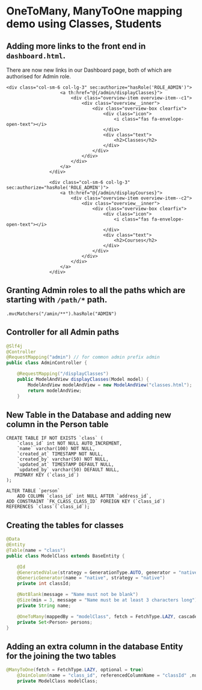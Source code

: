 # OneToMany, ManyToOne mapping demo using Classes, Students

## Adding more links to the front end in ``dashboard.html``.
There are now new links in our Dashboard page, both of which are authorised for Admin role. 
````thymeleafexpressions
<div class="col-sm-6 col-lg-3" sec:authorize="hasRole('ROLE_ADMIN')">
                    <a th:href="@{/admin/displayClasses}">
                        <div class="overview-item overview-item--c1">
                            <div class="overview__inner">
                                <div class="overview-box clearfix">
                                    <div class="icon">
                                        <i class="fas fa-envelope-open-text"></i>
                                    </div>
                                    <div class="text">
                                        <h2>Classes</h2>
                                    </div>
                                </div>
                            </div>
                        </div>
                    </a>
                </div>

                <div class="col-sm-6 col-lg-3" sec:authorize="hasRole('ROLE_ADMIN')">
                    <a th:href="@{/admin/displayCourses}">
                        <div class="overview-item overview-item--c2">
                            <div class="overview__inner">
                                <div class="overview-box clearfix">
                                    <div class="icon">
                                        <i class="fas fa-envelope-open-text"></i>
                                    </div>
                                    <div class="text">
                                        <h2>Courses</h2>
                                    </div>
                                </div>
                            </div>
                        </div>
                    </a>
                </div>

````

## Granting Admin roles to all the paths which are starting with `/path/*` path. 
``.mvcMatchers("/amin/**").hasRole("ADMIN")``

## Controller for all Admin paths 
````java
@Slf4j
@Controller
@RequestMapping("admin") // for common admin prefix admin
public class AdminController {

    @RequestMapping("/displayClasses")
    public ModelAndView displayClasses(Model model) {
        ModelAndView modelAndView = new ModelAndView("classes.html");
        return modelAndView;
    }
````
## New Table in the Database and adding new column in the Person table 

````mysql
CREATE TABLE IF NOT EXISTS `class` (
    `class_id` int NOT NULL AUTO_INCREMENT,
    `name` varchar(100) NOT NULL,
    `created_at` TIMESTAMP NOT NULL,
    `created_by` varchar(50) NOT NULL,
    `updated_at` TIMESTAMP DEFAULT NULL,
    `updated_by` varchar(50) DEFAULT NULL,
   PRIMARY KEY (`class_id`)
);

ALTER TABLE `person`
    ADD COLUMN `class_id` int NULL AFTER `address_id`,
ADD CONSTRAINT `FK_CLASS_CLASS_ID` FOREIGN KEY (`class_id`)
REFERENCES `class`(`class_id`);
````

## Creating the tables for classes
````java
@Data
@Entity
@Table(name = "class")
public class ModelClass extends BaseEntity {

    @Id
    @GeneratedValue(strategy = GenerationType.AUTO, generator = "native")
    @GenericGenerator(name = "native", strategy = "native")
    private int classId;

    @NotBlank(message = "Name must not be blank")
    @Size(min = 3, message = "Name must be at least 3 characters long")
    private String name;

    @OneToMany(mappedBy = "modelClass", fetch = FetchType.LAZY, cascade = CascadeType.PERSIST, targetEntity = Person.class)
    private Set<Person> persons;
}
````

## Adding an extra column in the database Entity for the joining the two tables 

````java
@ManyToOne(fetch = FetchType.LAZY, optional = true)
    @JoinColumn(name = "class_id", referencedColumnName = "classId" ,nullable = true)
    private ModelClass modelClass;
````

